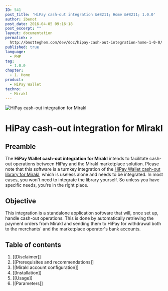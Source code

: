 ```yaml
---
ID: 541
post_title: 'HiPay cash-out integration &#8211; Home &#8211; 1.0.0'
author: ibenot
post_date: 2016-04-05 09:16:18
post_excerpt: ""
layout: documentation
permalink: >
  http://bnotteghem.com/dev/doc/hipay-cash-out-integration-home-1-0-0/
published: true
language:
  - PHP
tag:
  - 1.0.0
chapter:
  - 1. Home
product:
  - HiPay Wallet
techno:
  - Mirakl
---
```

![HiPay cash-out integration for Mirakl](https://github.com/hipay/hipay-wallet-cashout-mirakl-integration/wiki/images/header.jpg)

# HiPay cash-out integration for Mirakl

## Preamble
The **HiPay Wallet cash-out integration for Mirakl** intends to facilitate cash-out operations between HiPay and the Mirakl marketplace solution. Please note that this software is a turnkey integration of the [HiPay Wallet cash-out library for Mirakl][repo-lib], which is useless alone and needs to be integrated. In most cases, you won't need to integrate the library yourself. So unless you have specific needs, you're in the right place.

## Objective
This integration is a standalone application software that will, once set up, handle cash-out operations. This is done by automatically retrieving the payment orders from Mirakl and sending them to HiPay for withdrawal both to the merchants' and the marketplace operator's bank accounts. 

## Table of contents
1. [[Disclaimer]]
2. [[Prerequisites and recommendations]]
3. [[Mirakl account configuration]]
4. [[Installation]]
5. [[Usage]]
6. [[Parameters]]

[repo-lib]: https://github.com/hipay/hipay-wallet-cashout-mirakl-library